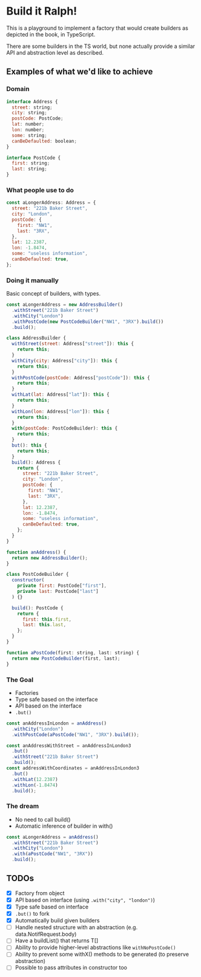 # Build it Ralph!

This is a playground to implement a factory that would create builders as depicted in the book, in TypeScript.

There are some builders in the TS world, but none actually provide a similar API and abstraction level as described.

## Examples of what we'd like to achieve

### Domain

```js
interface Address {
  street: string;
  city: string;
  postCode: PostCode;
  lat: number;
  lon: number;
  some: string;
  canBeDefaulted: boolean;
}

interface PostCode {
  first: string;
  last: string;
}
```

### What people use to do

```js
const aLongerAddress: Address = {
  street: "221b Baker Street",
  city: "London",
  postCode: {
    first: "NW1",
    last: "3RX",
  },
  lat: 12.2387,
  lon: -1.8474,
  some: "useless information",
  canBeDefaulted: true,
};
```

### Doing it manually

Basic concept of builders, with types.

```js
const aLongerAddress = new AddressBuilder()
  .withStreet("221b Baker Street")
  .withCity("London")
  .withPostCode(new PostCodeBuilder("NW1", "3RX").build())
  .build();

class AddressBuilder {
  withStreet(street: Address["street"]): this {
    return this;
  }
  withCity(city: Address["city"]): this {
    return this;
  }
  withPostCode(postCode: Address["postCode"]): this {
    return this;
  }
  withLat(lat: Address["lat"]): this {
    return this;
  }
  withLon(lon: Address["lon"]): this {
    return this;
  }
  with(postCode: PostCodeBuilder): this {
    return this;
  }
  but(): this {
    return this;
  }
  build(): Address {
    return {
      street: "221b Baker Street",
      city: "London",
      postCode: {
        first: "NW1",
        last: "3RX",
      },
      lat: 12.2387,
      lon: -1.8474,
      some: "useless information",
      canBeDefaulted: true,
    };
  }
}

function anAddress() {
  return new AddressBuilder();
}

class PostCodeBuilder {
  constructor(
    private first: PostCode["first"],
    private last: PostCode["last"]
  ) {}

  build(): PostCode {
    return {
      first: this.first,
      last: this.last,
    };
  }
}

function aPostCode(first: string, last: string) {
  return new PostCodeBuilder(first, last);
}
```

### The Goal

- Factories
- Type safe based on the interface
- API based on the interface
- `.but()`

```js
const anAddressInLondon = anAddress()
  .withCity("London")
  .withPostCode(aPostCode("NW1", "3RX").build());

const anAddressWithStreet = anAddressInLondon3
  .but()
  .withStreet("221b Baker Street")
  .build();
const addressWithCoordinates = anAddressInLondon3
  .but()
  .withLat(12.2387)
  .withLon(-1.8474)
  .build();
```

### The dream

- No need to call build()
- Automatic inference of builder in with()

```js
const aLongerAddress = anAddress()
  .withStreet("221b Baker Street")
  .withCity("London")
  .with(aPostCode("NW1", "3RX"))
  .build();
```

## TODOs

- [x] Factory from object
- [x] API based on interface (using `.with("city", "london")`)
- [x] Type safe based on interface
- [x] `.but()` to fork
- [x] Automatically build given builders
- [ ] Handle nested structure with an abstraction (e.g. data.NotifRequest.body)
- [ ] Have a buildList() that returns T[]
- [ ] Ability to provide higher-level abstractions like `withNoPostCode()`
- [ ] Ability to prevent some withX() methods to be generated (to preserve abstraction)
- [ ] Possible to pass attributes in constructor too
